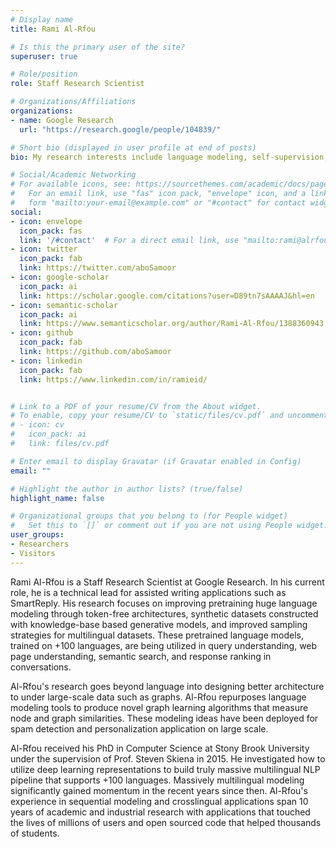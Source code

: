 ```yaml
---
# Display name
title: Rami Al-Rfou

# Is this the primary user of the site?
superuser: true

# Role/position
role: Staff Research Scientist

# Organizations/Affiliations
organizations:
- name: Google Research
  url: "https://research.google/people/104839/"

# Short bio (displayed in user profile at end of posts)
bio: My research interests include language modeling, self-supervision, sequetial modeling, and graph neural networks.

# Social/Academic Networking
# For available icons, see: https://sourcethemes.com/academic/docs/page-builder/#icons
#   For an email link, use "fas" icon pack, "envelope" icon, and a link in the
#   form "mailto:your-email@example.com" or "#contact" for contact widget.
social:
- icon: envelope
  icon_pack: fas
  link: '/#contact'  # For a direct email link, use "mailto:rami@alrfou.com".
- icon: twitter
  icon_pack: fab
  link: https://twitter.com/aboSamoor
- icon: google-scholar
  icon_pack: ai
  link: https://scholar.google.com/citations?user=D89tn7sAAAAJ&hl=en
- icon: semantic-scholar
  icon_pack: ai
  link: https://www.semanticscholar.org/author/Rami-Al-Rfou/1388360943
- icon: github
  icon_pack: fab
  link: https://github.com/aboSamoor
- icon: linkedin
  icon_pack: fab
  link: https://www.linkedin.com/in/ramieid/


# Link to a PDF of your resume/CV from the About widget.
# To enable, copy your resume/CV to `static/files/cv.pdf` and uncomment the lines below.
# - icon: cv
#   icon_pack: ai
#   link: files/cv.pdf

# Enter email to display Gravatar (if Gravatar enabled in Config)
email: ""

# Highlight the author in author lists? (true/false)
highlight_name: false

# Organizational groups that you belong to (for People widget)
#   Set this to `[]` or comment out if you are not using People widget.
user_groups:
- Researchers
- Visitors
---
```


Rami Al-Rfou is a Staff Research Scientist at Google Research.
In his current role, he is a technical lead for assisted writing applications such as SmartReply.
His research focuses on improving pretraining huge language modeling through token-free architectures, synthetic datasets constructed with knowledge-base based generative models, and improved sampling strategies for multilingual datasets.
These pretrained language models, trained on +100 languages, are being utilized in query understanding, web page understanding, semantic search, and response ranking in conversations.

Al-Rfou's research goes beyond language into designing better architecture to under large-scale data such as graphs.
Al-Rfou repurposes language modeling tools to produce novel graph learning algorithms that measure node and graph similarities.
These modeling ideas have been deployed for spam detection and personalization application on large scale.

Al-Rfou received his PhD in Computer Science at Stony Brook University under the supervision of Prof. Steven Skiena in 2015.
He investigated how to utilize deep learning representations to build truly massive multilingual NLP pipeline that supports +100 languages.
Massively multilingual modeling significantly gained momentum in the recent years since then.
Al-Rfou's experience in sequential modeling and crosslingual applications span 10 years of academic and industrial research with applications that touched the lives of millions of users and open sourced code that helped thousands of students.
